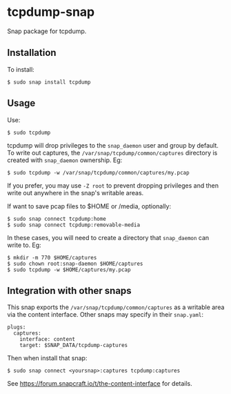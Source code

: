 # tcpdump-snap
Snap package for tcpdump.

## Installation

To install:

    $ sudo snap install tcpdump

## Usage

Use:

    $ sudo tcpdump

tcpdump will drop privileges to the ```snap_daemon``` user and group by
default. To write out captures, the ```/var/snap/tcpdump/common/captures```
directory is created with ```snap_daemon``` ownership. Eg:

    $ sudo tcpdump -w /var/snap/tcpdump/common/captures/my.pcap

If you prefer, you may use ```-Z root``` to prevent dropping privileges and
then write out anywhere in the snap's writable areas.

If want to save pcap files to $HOME or /media, optionally:

    $ sudo snap connect tcpdump:home
    $ sudo snap connect tcpdump:removable-media

In these cases, you will need to create a directory that ```snap_daemon``` can
write to. Eg:

    $ mkdir -m 770 $HOME/captures
    $ sudo chown root:snap-daemon $HOME/captures
    $ sudo tcpdump -w $HOME/captures/my.pcap

## Integration with other snaps

This snap exports the ```/var/snap/tcpdump/common/captures``` as a writable
area via the content interface. Other snaps may specify in their
```snap.yaml```:

    plugs:
      captures:
        interface: content
        target: $SNAP_DATA/tcpdump-captures

Then when install that snap:

    $ sudo snap connect <yoursnap>:captures tcpdump:captures

See https://forum.snapcraft.io/t/the-content-interface for details.
